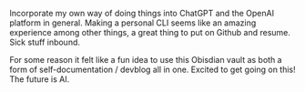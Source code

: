 Incorporate my own way of doing things into ChatGPT and the OpenAI platform in general. Making a personal CLI seems like an amazing experience among other things, a great thing to put on Github and resume. Sick stuff inbound.

For some reason it felt like a fun idea to use this Obisdian vault as both a form of self-documentation / devblog all in one. Excited to get going on this! The future is AI.

